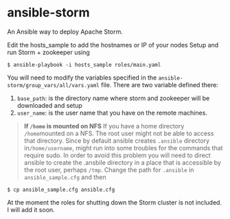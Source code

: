 # ansible-storm
An Ansible way to deploy Apache Storm.

Edit the hosts_sample to add the hostnames or IP of your nodes
Setup and run Storm + zookeeper using

`$ ansible-playbook -i hosts_sample roles/main.yaml`

You will need to modify the variables specified in the `ansible-storm/group_vars/all/vars.yaml` file. There are two variable defined there:

 1. `base_path`: is the directory name where storm and zookeeper will be
    downloaded and setup
 2. `user_name`: is the user name that you have on the remote machines.

>  **If `/home` is mounted on NFS** 
>  If you have a home directory `/home`mounted on a NFS. The root user might not be able to access that directory. Since by default ansible creates `.ansible` directory in`/home/username`, might run into some troubles for the commands that require sudo.  In order to avoid this problem you will need to direct ansible to create the .ansbile directory in a place that is accessible by the root user, perhaps `/tmp`.  Change the path for `.ansible` in `ansible_sample.cfg` and then

`$ cp ansible_sample.cfg ansible.cfg`

At the moment the roles for shutting down the Storm cluster is not included. I will add it soon. 
